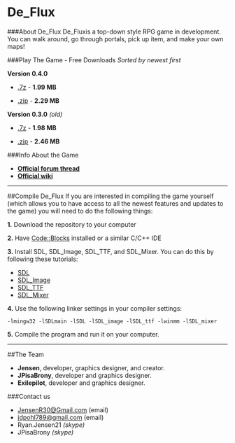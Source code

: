 De_Flux
========
###About De_Flux
De_Fluxis a top-down style RPG game in development. You can walk around, go through portals, pick up item, and make your own maps!

###Play The Game - Free Downloads
*Sorted by newest first*

**Version 0.4.0**

- [.7z](http://www.mediafire.com/?2cza7cirvlm37lu)  -  **1.99 MB**

- [.zip](http://www.mediafire.com/?j15depkb40s4ue2) -  **2.29 MB**

**Version 0.3.0** *(old)*

- [.7z](http://www.mediafire.com/download.php?2cza7cirvlm37lu)  -  **1.98 MB**

- [.zip](http://www.mediafire.com/download.php?llgxo34rhmde92i) -  **2.46 MB**

###Info About the Game
- **[Official forum thread](http://www.minecraftforum.net/topic/1600245-de-flux-engineering-crafting-alpha-030/page__hl__%20de_flux)**
- **[Official wiki](http://deflux.wikia.com/wiki/De_Flux_Wiki)**

- - -

##Compile De_Flux
If you are interested in compiling the game yourself (which allows you to have access to all the newest features and updates to the game) you will need to do the following things:

**1.** Download the repository to your computer

**2.** Have [Code::Blocks](http://www.codeblocks.org/) installed or a similar C/C++ IDE

**3.** Install SDL, SDL_Image, SDL_TTF, and SDL_Mixer. You can do this by following these tutorials:
- [SDL](http://www.lazyfoo.net/SDL_tutorials/lesson01/)
- [SDL_Image](http://www.lazyfoo.net/SDL_tutorials/lesson03/index.php)
- [SDL_TTF](http://www.lazyfoo.net/SDL_tutorials/lesson07/index.php)
- [SDL_Mixer](http://www.lazyfoo.net/SDL_tutorials/lesson11/index.php)

**4.** Use the following linker settings in your compiler settings:

	-lmingw32 -lSDLmain -lSDL -lSDL_image -lSDL_ttf -lwinmm -lSDL_mixer

**5.** Compile the program and run it on your computer.

- - -

##The Team
- **Jensen**, developer, graphics designer, and creator.
- **JPisaBrony**, developer and graphics designer.
- **Exilepilot**, developer and graphics designer.


###Contact us
- JensenR30@Gmail.com		(email)
- jdpohl789@gmail.com		(email)
- Ryan.Jensen21			*(skype)*
- JPisaBrony			*(skype)*

